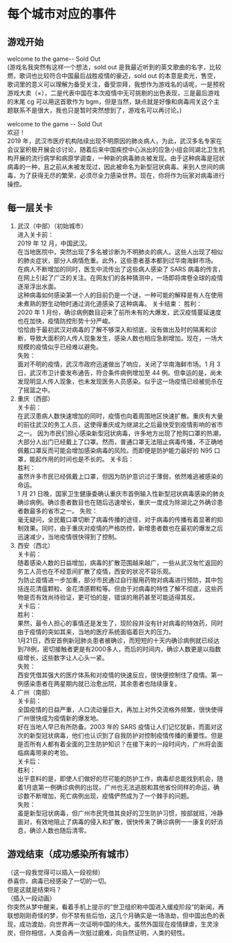 # 每个城市对应的事件

## 游戏开始

welcome to the game-- Sold Out  
(游戏名我突然有这样一个想法，sold out 是我最近听到的英文歌曲的名字，比较燃，歌词也比较符合中国最后战胜疫情的豪迈，sold out 的本意是卖光，售空，歌词里的意义可以理解为备受关注，备受崇拜，我想作为游戏名的话呢，一是预祝游戏大卖（×），二是代表中国在本次疫情中无可挑剔的出色表现，三是最后游戏的末尾 cg 可以用这首歌作为 bgm，但是当然，缺点就是好像和病毒闯关这个主题联系不是很大，我也只是暂时突然想到了，游戏名可以再讨论。)

welcome to the game -- Sold Out  
欢迎！  
2019 年，武汉市医疗机构陆续出现不明原因的肺炎病人，为此，武汉多名专家在会议室积极开展会诊讨论，随着后来中国疾控中心派出的应急小组会同湖北卫生机构开展的流行病学和病原学调查，一种新的病毒肺炎被发现。由于这种病毒是冠状病毒的一种，且之前从未被发现过，因此被命名为新型冠状病毒。来到人世间的病毒，为了获得无尽的繁荣，必须尽全力感染世界。现在，你将作为玩家对病毒进行操控。

## 每一层关卡

1. 武汉（中部）（初始城市）  
   进入关卡前：  
    2019 年 12 月，中国武汉。  
    在当地医院中，突然出现了多名被诊断为不明肺炎的病人。这些人出现了相似的肺炎症状，部分人病情危重。此外，这些患者基本都到过华南海鲜市场。  
    在病人不断增加的同时，医生中流传出了这些病人感染了 SARS 病毒的传言，在网上引起了广泛的关注。在网友们的各种猜测中，一场即将席卷全球的疫情逐渐浮出水面。  
     这种病毒如何感染第一个人的目前仍是一个谜，一种可能的解释是有人在使用未煮熟的野生动物时通过消化道感染了这种病毒。
   关卡结束：
    胜利：  
      2020 年 1 月份，确诊病例数目迎来了前所未有的大爆发，武汉疫情蔓延速度也在加快，疫情防控形势十分严峻。  
     恰恰由于最初武汉对病毒的了解不够深入和彻底，没有做出及时的隔离和诊断，导致大面积的人传人现象发生，感染人数也相应急剧增加。现在，一场大规模的疫情似乎已经难以避免。  
   失败：  
     面对不明的疫情，武汉市政府迅速做出了响应，关闭了华南海鲜市场。1 月 3 日，武汉市卫计委发布通告，符合条件病例增加至 44 例。但幸运的是，尚未发现明显人传人现象，也未发现医务人员感染。似乎这一场疫情已经被扼杀在了摇篮之中。
2. 重庆（西部）  
   关卡前：  
    在武汉患病人数快速增加的同时，疫情也向着周围地区快速扩散。重庆有大量的前往武汉的务工人员，这使得重庆成为继湖北之后最快受到疫情影响的省市之一。
    因为市民们担心感染新型冠状病毒，许多地方出现了抢购口罩的热潮，大部分人出门已经戴上了口罩。然而，普通口罩无法阻止病毒传播，不正确地佩戴口罩反而可能会增加感染病毒的风险。而即便是防护能力最好的 N95 口罩，能起作用的时间也是不长的。
   关卡后：  
    胜利：  
       虽然许多市民已经佩戴上口罩，但因为防护意识过于薄弱，依然难逃被感染的命运。  
    1 月 21 日晚，国家卫生健康委确认重庆市首例输入性新型冠状病毒感染的肺炎确诊病例。确诊患者数目也在随后迅速增长，重庆一度成为除湖北之外确诊患者数最多的省市之一。
    失败：  
    毫无疑问，全民戴口罩切断了病毒传播的途径，对于病毒的传播有着显著的抑制效果。同时，由于重庆对疫情的严格防控，新增患者数也在最初的爆发之后迅速减少，当地疫情很快得到了控制。
3. 西安（西北）  
   关卡前：  
     随着感染人数的日益增加，病毒的扩散范围越来越广，一些从武汉匆忙返回的务工人员也在不经意间扩散了疫情，西安的状况不容乐观。  
     为防止疫情进一步加重，部分市民通过自行服用药物对病毒进行预防，其中包括连花清瘟颗粒、金花清感颗粒等。但由于对病毒的特性了解不彻底，这些药物是否有效尚待验证，更可怕的是，错误的用药甚至可能适得其反。  
   关卡后：  
   胜利：   
     果然，最令人担心的事情还是发生了，现阶段并没有针对病毒的特效药，同时由于疫情的突如其来，当地的医疗系统面临着巨大的压力。  
     1月21日，西安首例新冠肺炎患者被确诊，而短短的十天内确诊病例就已经达到78例，密切接触者更是有2000多人，而后的时间内，确诊人数更是以指数级增长，这些数字让人心头一紧。  
   失败：  
     西安凭借其强大的医疗体系和对疫情的快速反应，很快便控制住了疫情。第一例感染患者在两星期内就已治愈出院，其余患者也陆续康复。                                  
4. 广州（南部）  
   关卡前：   
    全国疫情的日益严重，人口流动量巨大，再加上对外交流格外频繁，很快使得广州很快成为疫情新的爆发地。  
    好在当地人早已有所防备。2003 年的 SARS 疫情让人们记忆犹新，而面对这次的新型冠状病毒，他们也认识到了自我防护对控制疫情传播的重要性。但是是否所有人都有着全面的卫生防护知识？在接下来的一段时间内，广州将会面临病毒带来的考验。  
   关卡后：  
   胜利：  
      出乎意料的是，即使人们做好的尽可能的防护工作，病毒却总能找到机会，随着1月底第一例确诊病例的出现，广州也无法逃脱和其他省份同样的命运，确诊数不断增加，死亡病例出现，疫情俨然成为了一个棘手的问题。  
   失败：   
     虽是新型冠状病毒，但广州市民凭借其良好的卫生防护习惯，按部就班，冷静面对，有效地阻止了病毒的侵入和扩散，很快传来了确诊病例一一康复的好消息，确诊人数也随后清零。  

## 游戏结束（成功感染所有城市） 

（这一段我觉得可以插入一段视频）  
恭喜你，病毒已经感染了一切的一切。  
但是这就是结束吗？  
（插入一段动画）  
你突然从梦中醒来，看着手机上提示的”世卫组织称中国进入缓疫阶段“的新闻，再联想刚刚奇怪的梦，你不禁有些后怕，这几个月确实是一场浩劫，但中国出色的表现，成功渡劫，向世界再一次证明中国的伟大。虽然外国现在疫情肆虐，生灵涂炭，但你相信，人类会再一次挺过磨难，向自然证明，人类的韧性。
